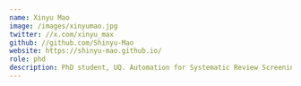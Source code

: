 ```yaml
---
name: Xinyu Mao
image: /images/xinyumao.jpg
twitter: //x.com/xinyu_max
github: //github.com/Shinyu-Mao
website: https://shinyu-mao.github.io/
role: phd
description: PhD student, UQ. Automation for Systematic Review Screening.
---
```



